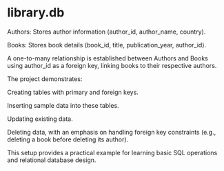 # library.db

Authors: Stores author information (author_id, author_name, country).

Books: Stores book details (book_id, title, publication_year, author_id).

A one-to-many relationship is established between Authors and Books using author_id as a foreign key, linking books to their respective authors.

The project demonstrates:

Creating tables with primary and foreign keys.

Inserting sample data into these tables.

Updating existing data.

Deleting data, with an emphasis on handling foreign key constraints (e.g., deleting a book before deleting its author).

This setup provides a practical example for learning basic SQL operations and relational database design.
